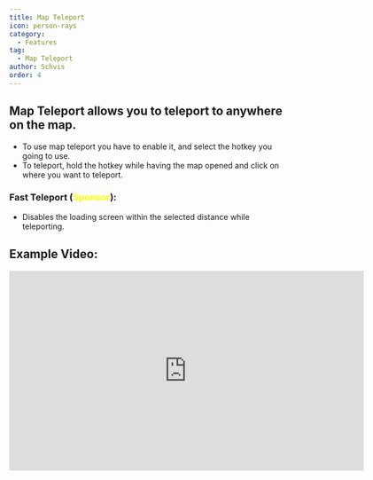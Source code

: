 ```yaml
---
title: Map Teleport
icon: person-rays
category:
  - Features
tag:
  - Map Teleport
author: Schvis
order: 4
---
```


## Map Teleport allows you to teleport to anywhere on the map.
- To use map teleport you have to enable it, and select the hotkey you going to use.
- To teleport, hold the hotkey while having the map opened and click on where you want to teleport.
### Fast Teleport (<span style='color:yellow;'>Sponsor</span>):
- Disables the loading screen within the selected distance while teleporting.

## Example Video:

<div class="iframe-container"><iframe width="640" height="360" src="https://www.youtube.com/embed/Xm3mTEbIE9g?list=PL5eI1Tb64p56g27qfYk7VuFTz4FK6YrKa" title="Korepi - Map TP/Fast TP" frameborder="0" allow="accelerometer; autoplay; clipboard-write; encrypted-media; gyroscope; picture-in-picture; web-share" allowfullscreen></iframe></div>

